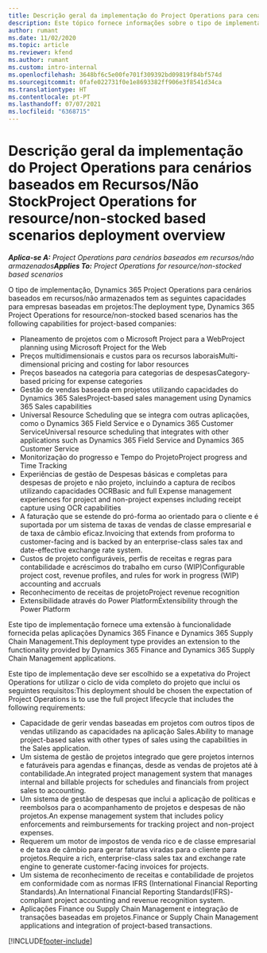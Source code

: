 ```yaml
---
title: Descrição geral da implementação do Project Operations para cenários baseados em Recursos/Não Stock
description: Este tópico fornece informações sobre o tipo de implementação, Project Operations para cenários baseados em Recursos/Não Stock.
author: rumant
ms.date: 11/02/2020
ms.topic: article
ms.reviewer: kfend
ms.author: rumant
ms.custom: intro-internal
ms.openlocfilehash: 3648bf6c5e00fe701f309392bd09819f84bf574d
ms.sourcegitcommit: 0fafe022731f0e1e8693382ff906e3f8541d34ca
ms.translationtype: HT
ms.contentlocale: pt-PT
ms.lasthandoff: 07/07/2021
ms.locfileid: "6368715"
---
```

# <a name="project-operations-for-resourcenon-stocked-based-scenarios-deployment-overview"></a><span data-ttu-id="a3083-103">Descrição geral da implementação do Project Operations para cenários baseados em Recursos/Não Stock</span><span class="sxs-lookup"><span data-stu-id="a3083-103">Project Operations for resource/non-stocked based scenarios deployment overview</span></span>

<span data-ttu-id="a3083-104">_**Aplica-se A:** Project Operations para cenários baseados em recursos/não armazenados_</span><span class="sxs-lookup"><span data-stu-id="a3083-104">_**Applies To:** Project Operations for resource/non-stocked based scenarios_</span></span>

<span data-ttu-id="a3083-105">O tipo de implementação, Dynamics 365 Project Operations para cenários baseados em recursos/não armazenados tem as seguintes capacidades para empresas baseadas em projetos:</span><span class="sxs-lookup"><span data-stu-id="a3083-105">The deployment type, Dynamics 365 Project Operations for resource/non-stocked based scenarios has the following capabilities for project-based companies:</span></span>

- <span data-ttu-id="a3083-106">Planeamento de projetos com o Microsoft Project para a Web</span><span class="sxs-lookup"><span data-stu-id="a3083-106">Project planning using Microsoft Project for the Web</span></span>
- <span data-ttu-id="a3083-107">Preços multidimensionais e custos para os recursos laborais</span><span class="sxs-lookup"><span data-stu-id="a3083-107">Multi-dimensional pricing and costing for labor resources</span></span>
- <span data-ttu-id="a3083-108">Preços baseados na categoria para categorias de despesas</span><span class="sxs-lookup"><span data-stu-id="a3083-108">Category-based pricing for expense categories</span></span>
- <span data-ttu-id="a3083-109">Gestão de vendas baseada em projetos utilizando capacidades do Dynamics 365 Sales</span><span class="sxs-lookup"><span data-stu-id="a3083-109">Project-based sales management using Dynamics 365 Sales capabilities</span></span>
- <span data-ttu-id="a3083-110">Universal Resource Scheduling que se integra com outras aplicações, como o Dynamics 365 Field Service e o Dynamics 365 Customer Service</span><span class="sxs-lookup"><span data-stu-id="a3083-110">Universal resource scheduling that integrates with other applications such as Dynamics 365 Field Service and Dynamics 365 Customer Service</span></span>
- <span data-ttu-id="a3083-111">Monitorização do progresso e Tempo do Projeto</span><span class="sxs-lookup"><span data-stu-id="a3083-111">Project progress and Time Tracking</span></span>
- <span data-ttu-id="a3083-112">Experiências de gestão de Despesas básicas e completas para despesas de projeto e não projeto, incluindo a captura de recibos utilizando capacidades OCR</span><span class="sxs-lookup"><span data-stu-id="a3083-112">Basic and full Expense management experiences for project and non-project expenses including receipt capture using OCR capabilities</span></span>
- <span data-ttu-id="a3083-113">A faturação que se estende do pró-forma ao orientado para o cliente e é suportada por um sistema de taxas de vendas de classe empresarial e de taxa de câmbio eficaz.</span><span class="sxs-lookup"><span data-stu-id="a3083-113">Invoicing that extends from proforma to customer-facing and is backed by an enterprise-class sales tax and date-effective exchange rate system.</span></span>
- <span data-ttu-id="a3083-114">Custos de projeto configuráveis, perfis de receitas e regras para contabilidade e acréscimos do trabalho em curso (WIP)</span><span class="sxs-lookup"><span data-stu-id="a3083-114">Configurable project cost, revenue profiles, and rules for work in progress (WIP) accounting and accruals</span></span>
- <span data-ttu-id="a3083-115">Reconhecimento de receitas de projeto</span><span class="sxs-lookup"><span data-stu-id="a3083-115">Project revenue recognition</span></span>
- <span data-ttu-id="a3083-116">Extensibilidade através do Power Platform</span><span class="sxs-lookup"><span data-stu-id="a3083-116">Extensibility through the Power Platform</span></span>

<span data-ttu-id="a3083-117">Este tipo de implementação fornece uma extensão à funcionalidade fornecida pelas aplicações Dynamics 365 Finance e Dynamics 365 Supply Chain Management.</span><span class="sxs-lookup"><span data-stu-id="a3083-117">This deployment type provides an extension to the functionality provided by Dynamics 365 Finance and Dynamics 365 Supply Chain Management applications.</span></span>

<span data-ttu-id="a3083-118">Este tipo de implementação deve ser escolhido se a expetativa do Project Operations for utilizar o ciclo de vida completo do projeto que inclui os seguintes requisitos:</span><span class="sxs-lookup"><span data-stu-id="a3083-118">This deployment should be chosen the expectation of Project Operations is to use the full project lifecycle that includes the following requirements:</span></span>

- <span data-ttu-id="a3083-119">Capacidade de gerir vendas baseadas em projetos com outros tipos de vendas utilizando as capacidades na aplicação Sales.</span><span class="sxs-lookup"><span data-stu-id="a3083-119">Ability to manage project-based sales with other types of sales using the capabilities in the Sales application.</span></span>
- <span data-ttu-id="a3083-120">Um sistema de gestão de projetos integrado que gere projetos internos e faturáveis para agendas e finanças, desde as vendas de projetos até à contabilidade.</span><span class="sxs-lookup"><span data-stu-id="a3083-120">An integrated project management system that manages internal and billable projects for schedules and financials from project sales to accounting.</span></span>
- <span data-ttu-id="a3083-121">Um sistema de gestão de despesas que inclui a aplicação de políticas e reembolsos para o acompanhamento de projetos e despesas de não projetos.</span><span class="sxs-lookup"><span data-stu-id="a3083-121">An expense management system that includes policy enforcements and reimbursements for tracking project and non-project expenses.</span></span>
- <span data-ttu-id="a3083-122">Requerem um motor de impostos de venda rico e de classe empresarial e de taxa de câmbio para gerar faturas viradas para o cliente para projetos.</span><span class="sxs-lookup"><span data-stu-id="a3083-122">Require a rich, enterprise-class sales tax and exchange rate engine to generate customer-facing invoices for projects.</span></span>
- <span data-ttu-id="a3083-123">Um sistema de reconhecimento de receitas e contabilidade de projetos em conformidade com as normas IFRS (International Financial Reporting Standards).</span><span class="sxs-lookup"><span data-stu-id="a3083-123">An International Financial Reporting Standards(IFRS)-compliant project accounting and revenue recognition system.</span></span>
- <span data-ttu-id="a3083-124">Aplicações Finance ou Supply Chain Management e integração de transações baseadas em projetos.</span><span class="sxs-lookup"><span data-stu-id="a3083-124">Finance or Supply Chain Management applications and integration of project-based transactions.</span></span>


[!INCLUDE[footer-include](../includes/footer-banner.md)]